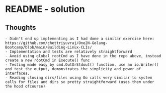 # README - solution

## Thoughts
	- Didn't end up implementing as I had done a similar exercise here: https://github.com/chettriyuvraj/One2N-Golang-Bootcamp/blob/main/Building-Linux-CLIs/
	- Implementation and tests are relatively straightforward
	- Avoid using global rootCmd as I have done in the repo above, instead create a new rootCmd in Execute() func
	- Testing made easy by cmd.OutOrStdout() function, use an io.Writer() and test the output, demonstrates the simplicity and power of interfaces.
 	- Reading closing dirs/files using Go calls very similar to system calls for files and dirs so pretty straightforward (uses them under the hood ofcourse)

